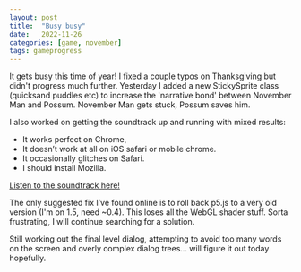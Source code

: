 ```yaml
---
layout: post
title:  "Busy busy"
date:   2022-11-26
categories: [game, november]
tags: gameprogress
---
```

It gets busy this time of year! I fixed a couple typos on Thanksgiving but didn't progress much further. Yesterday I added a new StickySprite class (quicksand puddles etc) to increase the 'narrative bond' between November Man and Possum. November Man gets stuck, Possum saves him.

I also worked on getting the soundtrack up and running with mixed results:
- It works perfect on Chrome,
- It doesn’t work at all on iOS safari or mobile chrome.
- It occasionally glitches on Safari.
- I should install Mozilla.

[Listen to the soundtrack here!](https://b38tn1k.com/november/assets/B38TN1K_green_darner.mp3)

The only suggested fix I’ve found online is to roll back p5.js to a very old version (I'm on 1.5, need ~0.4). This loses all the WebGL shader stuff. Sorta frustrating, I will continue searching for a solution.

Still working out the final level dialog, attempting to avoid too many words on the screen and overly complex dialog trees... will figure it out today hopefully.
